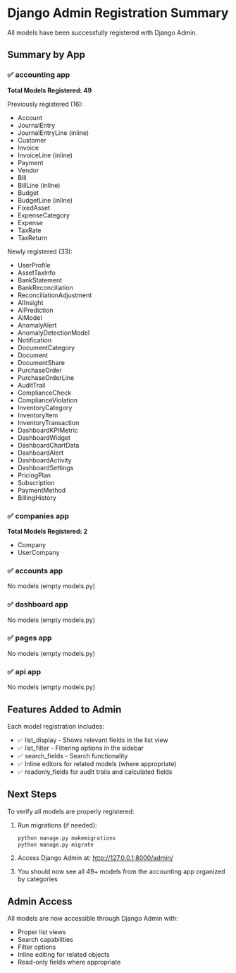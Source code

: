 # Django Admin Registration Summary

All models have been successfully registered with Django Admin.

## Summary by App

### ✅ accounting app
**Total Models Registered: 49**

Previously registered (16):
- Account
- JournalEntry
- JournalEntryLine (inline)
- Customer
- Invoice
- InvoiceLine (inline)
- Payment
- Vendor
- Bill
- BillLine (inline)
- Budget
- BudgetLine (inline)
- FixedAsset
- ExpenseCategory
- Expense
- TaxRate
- TaxReturn

Newly registered (33):
- UserProfile
- AssetTaxInfo
- BankStatement
- BankReconciliation
- ReconciliationAdjustment
- AIInsight
- AIPrediction
- AIModel
- AnomalyAlert
- AnomalyDetectionModel
- Notification
- DocumentCategory
- Document
- DocumentShare
- PurchaseOrder
- PurchaseOrderLine
- AuditTrail
- ComplianceCheck
- ComplianceViolation
- InventoryCategory
- InventoryItem
- InventoryTransaction
- DashboardKPIMetric
- DashboardWidget
- DashboardChartData
- DashboardAlert
- DashboardActivity
- DashboardSettings
- PricingPlan
- Subscription
- PaymentMethod
- BillingHistory

### ✅ companies app
**Total Models Registered: 2**
- Company
- UserCompany

### ✅ accounts app
No models (empty models.py)

### ✅ dashboard app
No models (empty models.py)

### ✅ pages app
No models (empty models.py)

### ✅ api app
No models (empty models.py)

## Features Added to Admin

Each model registration includes:
- ✅ list_display - Shows relevant fields in the list view
- ✅ list_filter - Filtering options in the sidebar
- ✅ search_fields - Search functionality
- ✅ Inline editors for related models (where appropriate)
- ✅ readonly_fields for audit trails and calculated fields

## Next Steps

To verify all models are properly registered:

1. Run migrations (if needed):
   ```bash
   python manage.py makemigrations
   python manage.py migrate
   ```

2. Access Django Admin at: http://127.0.0.1:8000/admin/

3. You should now see all 49+ models from the accounting app organized by categories

## Admin Access

All models are now accessible through Django Admin with:
- Proper list views
- Search capabilities
- Filter options
- Inline editing for related objects
- Read-only fields where appropriate

